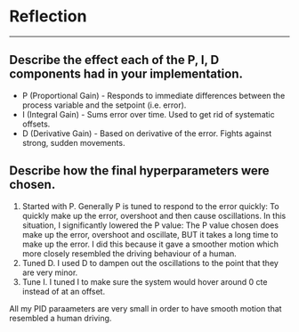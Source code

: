 # Reflection

---

## Describe the effect each of the P, I, D components had in your implementation.

* P (Proportional Gain) - Responds to immediate differences between the process variable and the setpoint (i.e. error).
* I (Integral Gain) - Sums error over time. Used to get rid of systematic offsets.
* D (Derivative Gain) - Based on derivative of the error. Fights against strong, sudden movements.


## Describe how the final hyperparameters were chosen.

1. Started with P. Generally P is tuned to respond to the error quickly: To quickly make up the error, overshoot and then cause oscillations. In this situation, I significantly lowered the P value: The P value chosen does make up the error, overshoot and oscillate, BUT it takes a long time to make up the error. I did this because it gave a smoother motion which more closely resembled the driving behaviour of a human.
2. Tuned D. I used D to dampen out the oscillations to the point that they are very minor.
3. Tune I. I tuned I to make sure the system would hover around 0 cte instead of at an offset.

All my PID paraameters are very small in order to have smooth motion that resembled a human driving.
